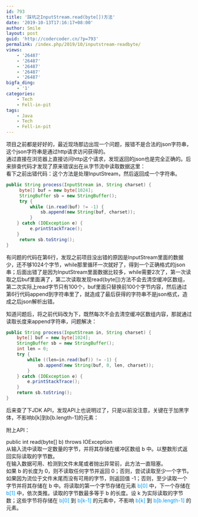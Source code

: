 ```yaml
---
id: 793
title: '踩坑之InputStream.read(byte[])方法'
date: '2019-10-13T17:16:17+08:00'
author: Smile
layout: post
guid: 'http://codercoder.cn/?p=793'
permalink: /index.php/2019/10/inputstream-readbyte/
views:
    - '26487'
    - '26487'
    - '26487'
    - '26487'
    - '26487'
bigfa_ding:
    - '1'
categories:
    - Tech
    - Fell-in-pit
tags:
    - Java
    - Tech
    - Fell-in-pit
---
```


 项目之前都是好好的，最近现场那边出现一个问题，报错不是合法的json字符串，这个json字符串是通过http请求访问获得的。  
 通过直接在浏览器上直接访问http这个请求，发现返回的json也是完全正确的。后来排查代码才发现了原来错误出在从字节流中读取数据这里：  
 看下之前出错代码：这个方法是处理InputStream，然后返回成一个字符串。

```java
public String process(InputStream in, String charset) {
     byte[] buf = new byte[1024];
     StringBuffer sb = new StringBuffer();
     try {
         while (in.read(buf) != -1) {
             sb.append(new String(buf, charset));
         }
    } catch (IOException e) {
         e.printStackTrace();
    }
     return sb.toString();
}

```

 有问题的代码在第6行，发现之前项目没出错的原因是InputStream里面的数据少，还不够1024个字节，while那里循环一次就好了，得到一个正确格式的json串；后面出错了是因为InputStream里面数据比较多，while需要2次了，第一次读取之后buf里面满了，第二次读取发现read(byte\[\])方法不会去清空缓冲区数组，第二次实际上read字节只有100个，buf里面只替换前100个字节内容，然后通过第6行代码append到字符串里了，就造成了最后获得的字符串不是json格式，造成之后json解析出错。

 知道问题后，将之前代码改为下，既然每次不会去清空缓冲区数组内容，那就通过读取长度来append字符串，问题解决：

```java
public String process(InputStream in, String charset) {
    byte[] buf = new byte[1024];
    StringBuffer sb = new StringBuffer();
    int len = 0;
    try {
        while ((len=in.read(buf)) != -1) {
            sb.append(new String(buf, 0, len, charset));
        }
    } catch (IOException e) {
        e.printStackTrace();
    }
    return sb.toString();
}

```

 后来查了下JDK API，发现API上也说明过了，只是以前没注意，关键在于加黑字体，不影响b\[k\]到b\[b.length-1\]的元素：

 附上API：

 public int read(byte\[\] b) throws IOException   
 从输入流中读取一定数量的字节，并将其存储在缓冲区数组 b 中。以整数形式返回实际读取的字节数。  
 在输入数据可用、检测到文件末尾或者抛出异常前，此方法一直阻塞。  
 如果 b 的长度为 0，则不读取任何字节并返回 0；否则，尝试读取至少一个字节。如果因为流位于文件末尾而没有可用的字节，则返回值 -1；否则，至少读取一个字节并将其存储在 b 中。将读取的第一个字节存储在元素 <font color="#0099ff">b\[0\]</font> 中，下一个存储在 <font color="#0099ff">b\[1\]</font> 中，依次类推。读取的字节数最多等于 b 的长度。设 k 为实际读取的字节数；这些字节将存储在 <font color="#0099ff">b\[0\]</font> 到 <font color="#0099ff">b\[k-1\]</font> 的元素中，不影响 <font color="#0099ff">b\[k\]</font> 到 <font color="#0099ff">b\[b.length-1\]</font> 的元素。